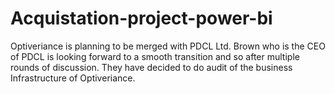 # Acquistation-project-power-bi
Optiveriance is planning to be merged with PDCL Ltd. Brown  who is the CEO of PDCL is looking forward to a smooth  transition and so after multiple rounds of discussion. They  have decided to do audit of the business Infrastructure of  Optiveriance.
